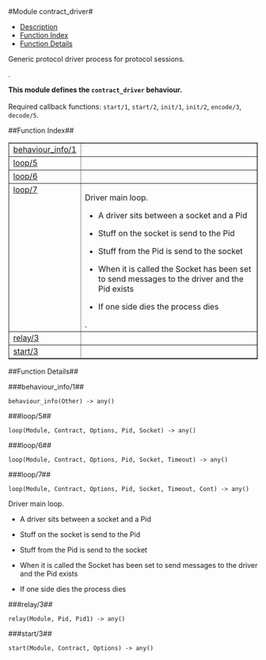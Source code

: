 

#Module contract_driver#
* [Description](#description)
* [Function Index](#index)
* [Function Details](#functions)


<p>Generic protocol driver process for protocol sessions.</p>.

__This module defines the `contract_driver` behaviour.__
<br></br>
 Required callback functions: `start/1`, `start/2`, `init/1`, `init/2`, `encode/3`, `decode/5`.<a name="index"></a>

##Function Index##


<table width="100%" border="1" cellspacing="0" cellpadding="2" summary="function index"><tr><td valign="top"><a href="#behaviour_info-1">behaviour_info/1</a></td><td></td></tr><tr><td valign="top"><a href="#loop-5">loop/5</a></td><td></td></tr><tr><td valign="top"><a href="#loop-6">loop/6</a></td><td></td></tr><tr><td valign="top"><a href="#loop-7">loop/7</a></td><td><p>Driver main loop.</p>
<ul>
<li>
<p>
A driver sits between a socket and a Pid
</p>
</li>
<li>
<p>
Stuff on the socket is send to the Pid
</p>
</li>
<li>
<p>
Stuff from the Pid is send to the socket
</p>
</li>
<li>
<p>
When it is called the Socket has been set to send messages to the
driver and the Pid exists
</p>
</li>
<li>
<p>
If one side dies the process dies
</p>
</li>
</ul>.</td></tr><tr><td valign="top"><a href="#relay-3">relay/3</a></td><td></td></tr><tr><td valign="top"><a href="#start-3">start/3</a></td><td></td></tr></table>


<a name="functions"></a>

##Function Details##

<a name="behaviour_info-1"></a>

###behaviour_info/1##


`behaviour_info(Other) -> any()`

<a name="loop-5"></a>

###loop/5##


`loop(Module, Contract, Options, Pid, Socket) -> any()`

<a name="loop-6"></a>

###loop/6##


`loop(Module, Contract, Options, Pid, Socket, Timeout) -> any()`

<a name="loop-7"></a>

###loop/7##


`loop(Module, Contract, Options, Pid, Socket, Timeout, Cont) -> any()`

<p>Driver main loop.</p>
<ul>
<li>
<p>
A driver sits between a socket and a Pid
</p>
</li>
<li>
<p>
Stuff on the socket is send to the Pid
</p>
</li>
<li>
<p>
Stuff from the Pid is send to the socket
</p>
</li>
<li>
<p>
When it is called the Socket has been set to send messages to the
driver and the Pid exists
</p>
</li>
<li>
<p>
If one side dies the process dies
</p>
</li>
</ul>
<a name="relay-3"></a>

###relay/3##


`relay(Module, Pid, Pid1) -> any()`

<a name="start-3"></a>

###start/3##


`start(Module, Contract, Options) -> any()`

